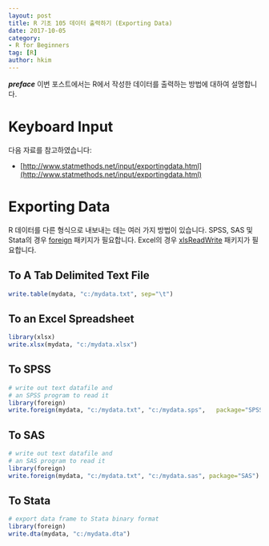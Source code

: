 ```yaml
---
layout: post  
title: R 기초 105 데이터 출력하기 (Exporting Data)  
date: 2017-10-05  
category:
- R for Beginners
tag: [R]  
author: hkim  
---
```


***preface*** 이번 포스트에서는 R에서 작성한 데이터를 출력하는 방법에 대하여 설명합니다.

# Keyboard Input

다음 자료를 참고하였습니다:  
- [http://www.statmethods.net/input/exportingdata.html](http://www.statmethods.net/input/exportingdata.html)


# Exporting Data

R 데이터를 다른 형식으로 내보내는 데는 여러 가지 방법이 있습니다. SPSS, SAS 및 Stata의 경우 [foreign](https://cran.r-project.org/web/packages/foreign/index.html) 패키지가 필요합니다. Excel의 경우 [xlsReadWrite](https://cran.r-project.org/web/packages/xlsReadWrite/index.html) 패키지가 필요합니다.


## To A Tab Delimited Text File

```r
write.table(mydata, "c:/mydata.txt", sep="\t")
```

## To an Excel Spreadsheet

```r
library(xlsx)
write.xlsx(mydata, "c:/mydata.xlsx")
```

## To SPSS

```r
# write out text datafile and
# an SPSS program to read it
library(foreign)
write.foreign(mydata, "c:/mydata.txt", "c:/mydata.sps",   package="SPSS")
```


## To SAS

```r
# write out text datafile and
# an SAS program to read it
library(foreign)
write.foreign(mydata, "c:/mydata.txt", "c:/mydata.sas", package="SAS")
```

## To Stata

```r
# export data frame to Stata binary format
library(foreign)
write.dta(mydata, "c:/mydata.dta")
```
